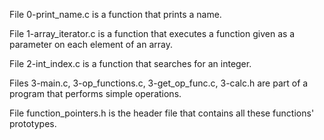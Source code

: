 File 0-print_name.c is a function that prints a name.

File 1-array_iterator.c is a function that executes a function given as a parameter on each element of an array.

File 2-int_index.c is a function that searches for an integer.

Files 3-main.c, 3-op_functions.c, 3-get_op_func.c, 3-calc.h are part of a program that performs simple operations.

File function_pointers.h is the header file that contains all these functions' prototypes.